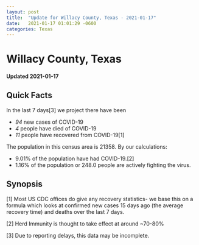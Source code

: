 ```yaml
---
layout: post
title:  "Update for Willacy County, Texas - 2021-01-17"
date:   2021-01-17 01:01:29 -0600
categories: Texas
---
```


# Willacy County, Texas
#### Updated 2021-01-17

## Quick Facts

In the last 7 days[3] we project there have been
- *94* new cases of COVID-19
- *4* people have died of COVID-19
- *11* people have recovered from COVID-19[1]

The population in this census area is 21358. By our calculations:
- 9.01% of the population have had COVID-19.[2]
- 1.16% of the population or 248.0 people are actively fighting the virus.

## Synopsis




[1] Most US CDC offices do give any recovery statistics- we base this on a formula which looks at confirmed new cases
15 days ago (the average recovery time) and deaths over the last 7 days.

[2] Herd Immunity is thought to take effect at around ~70-80%

[3] Due to reporting delays, this data may be incomplete.
 
    